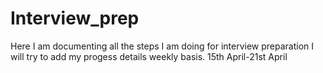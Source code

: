 # Interview_prep
Here I am documenting all the steps I am doing for interview preparation
I will try to add my progess details weekly basis.
15th April-21st April

